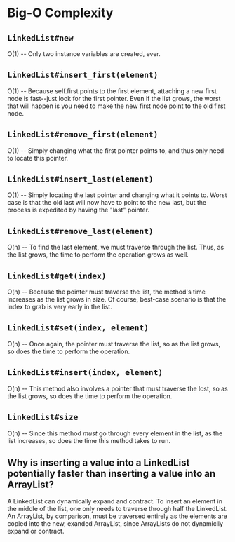 # Big-O Complexity

## `LinkedList#new`

O(1) -- Only two instance variables are created, ever.

## `LinkedList#insert_first(element)`

O(1) -- Because self.first points to the first element, attaching a new first node is fast--just look for the first pointer. Even if the list grows, the worst that will happen is you need to make the new first node point to the old first node.

## `LinkedList#remove_first(element)`

O(1) -- Simply changing what the first pointer points to, and thus only need to locate this pointer.

## `LinkedList#insert_last(element)`

O(1) -- Simply locating the last pointer and changing what it points to. Worst case is that the old last will now have to point to the new last, but the process is expedited by having the "last" pointer. 

## `LinkedList#remove_last(element)`

O(n) -- To find the last element, we must traverse through the list. Thus, as the list grows, the time to perform the operation grows as well.

## `LinkedList#get(index)`

O(n) -- Because the pointer must traverse the list, the method's time increases as the list grows in size. Of course, best-case scenario is that the index to grab is very early in the list.

## `LinkedList#set(index, element)`

O(n) -- Once again, the pointer must traverse the list, so as the list grows, so does the time to perform the operation.

## `LinkedList#insert(index, element)`

O(n) -- This method also involves a pointer that must traverse the lost, so as the list grows, so does the time to perform the operation.

## `LinkedList#size`

O(n) -- Since this method *must* go through every element in the list, as the list increases, so does the time this method takes to run.

## Why is inserting a value into a LinkedList potentially faster than inserting a value into an ArrayList?

A LinkedList can dynamically expand and contract. To insert an element in the middle of the list, one only needs to traverse through half the LinkedList. An ArrayList, by comparison, must be traversed entirely as the elements are copied into the new, exanded ArrayList, since ArrayLists do not dynamiclly expand or contract.
